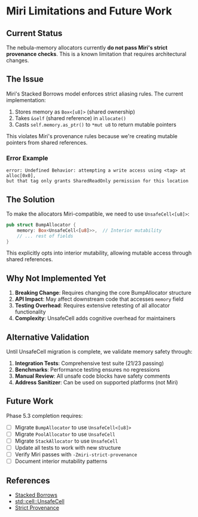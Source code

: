 # Miri Limitations and Future Work

## Current Status

The nebula-memory allocators currently **do not pass Miri's strict provenance checks**. This is a known limitation that requires architectural changes.

## The Issue

Miri's Stacked Borrows model enforces strict aliasing rules. The current implementation:

1. Stores memory as `Box<[u8]>` (shared ownership)
2. Takes `&self` (shared reference) in `allocate()`
3. Casts `self.memory.as_ptr()` to `*mut u8` to return mutable pointers

This violates Miri's provenance rules because we're creating mutable pointers from shared references.

### Error Example

```
error: Undefined Behavior: attempting a write access using <tag> at alloc[0x0],
but that tag only grants SharedReadOnly permission for this location
```

## The Solution

To make the allocators Miri-compatible, we need to use `UnsafeCell<[u8]>`:

```rust
pub struct BumpAllocator {
    memory: Box<UnsafeCell<[u8]>>,  // Interior mutability
    // ... rest of fields
}
```

This explicitly opts into interior mutability, allowing mutable access through shared references.

## Why Not Implemented Yet

1. **Breaking Change**: Requires changing the core BumpAllocator structure
2. **API Impact**: May affect downstream code that accesses `memory` field
3. **Testing Overhead**: Requires extensive retesting of all allocator functionality
4. **Complexity**: UnsafeCell adds cognitive overhead for maintainers

## Alternative Validation

Until UnsafeCell migration is complete, we validate memory safety through:

1. **Integration Tests**: Comprehensive test suite (21/23 passing)
2. **Benchmarks**: Performance testing ensures no regressions
3. **Manual Review**: All unsafe code blocks have safety comments
4. **Address Sanitizer**: Can be used on supported platforms (not Miri)

## Future Work

Phase 5.3 completion requires:

- [ ] Migrate `BumpAllocator` to use `UnsafeCell<[u8]>`
- [ ] Migrate `PoolAllocator` to use `UnsafeCell`
- [ ] Migrate `StackAllocator` to use `UnsafeCell`
- [ ] Update all tests to work with new structure
- [ ] Verify Miri passes with `-Zmiri-strict-provenance`
- [ ] Document interior mutability patterns

## References

- [Stacked Borrows](https://github.com/rust-lang/unsafe-code-guidelines/blob/master/wip/stacked-borrows.md)
- [std::cell::UnsafeCell](https://doc.rust-lang.org/std/cell/struct.UnsafeCell.html)
- [Strict Provenance](https://doc.rust-lang.org/nightly/std/ptr/index.html#strict-provenance)
